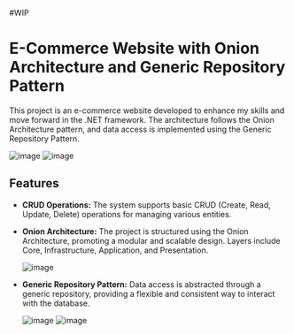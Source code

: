#WIP

# E-Commerce Website with Onion Architecture and Generic Repository Pattern

This project is an e-commerce website developed to enhance my skills and move forward in the .NET framework. The architecture follows the Onion Architecture pattern, and data access is implemented using the Generic Repository Pattern.

![image](https://github.com/isiksalihhh/Cantaoria/assets/147008088/ce372232-8c5d-47d0-a90a-a14876c8de2f)
![image](https://github.com/isiksalihhh/Cantaoria/assets/147008088/1646a80a-d6b0-4d5e-af43-33ff698e7709)

## Features

- **CRUD Operations:** The system supports basic CRUD (Create, Read, Update, Delete) operations for managing various entities.

- **Onion Architecture:** The project is structured using the Onion Architecture, promoting a modular and scalable design. Layers include Core, Infrastructure, Application, and Presentation.

  ![image](https://github.com/isiksalihhh/Cantaoria/assets/147008088/b348c921-c4a9-42bd-89bf-69bebb80a658)

- **Generic Repository Pattern:** Data access is abstracted through a generic repository, providing a flexible and consistent way to interact with the database.

  ![image](https://github.com/isiksalihhh/Cantaoria/assets/147008088/8c4da929-7887-4f0f-999d-cce405676335)
  ![image](https://github.com/isiksalihhh/Cantaoria/assets/147008088/c9d7c588-afe1-4755-94b5-49e1c16ef4c7)
